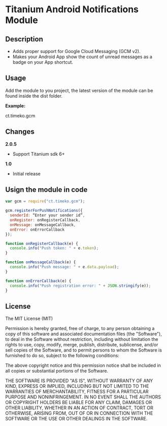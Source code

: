 # Titanium Android Notifications Module

## Description

- Adds proper support for Google Cloud Messaging (GCM v2).
- Makes your Android App show the count of unread messages as a badge on your App shortcut.

## Usage

Add the module to you project, the latest version of the module can be found inside the dist folder.

**Example:**

<modules>
<module version="2.0.5">ct.timeko.gcm</module>
</modules>


## Changes

**2.0.5**
- Support Titanium sdk 6+

**1.0**
- Initial release

## Usign the module in code

```js
var gcm = require("ct.timeko.gcm");

gcm.registerForPushNotifications({
  senderId: “Enter your sender id”,
  onRegister: onRegisterCallback,
  onMessage: onMessageCallback,
  onError: onErrorCallback
});

function onRegisterCallback(e) {
  console.info("Push token: " + e.token);
}

function onMessageCallback(e) {
  console.info("Push message: " + e.data.payload);
}

function onErrorCallback(e) {
  console.info("Push registration error: " + JSON.stringify(e));
}
```

## License

The MIT License (MIT)

Permission is hereby granted, free of charge, to any person obtaining a copy of this software and associated documentation files (the "Software"), to deal in the Software without restriction, including without limitation the rights to use, copy, modify, merge, publish, distribute, sublicense, and/or sell copies of the Software, and to permit persons to whom the Software is furnished to do so, subject to the following conditions:

The above copyright notice and this permission notice shall be included in all copies or substantial portions of the Software.

THE SOFTWARE IS PROVIDED "AS IS", WITHOUT WARRANTY OF ANY KIND, EXPRESS OR IMPLIED, INCLUDING BUT NOT LIMITED TO THE WARRANTIES OF MERCHANTABILITY, FITNESS FOR A PARTICULAR PURPOSE AND NONINFRINGEMENT. IN NO EVENT SHALL THE AUTHORS OR COPYRIGHT HOLDERS BE LIABLE FOR ANY CLAIM, DAMAGES OR OTHER LIABILITY, WHETHER IN AN ACTION OF CONTRACT, TORT OR OTHERWISE, ARISING FROM, OUT OF OR IN CONNECTION WITH THE SOFTWARE OR THE USE OR OTHER DEALINGS IN THE SOFTWARE.
